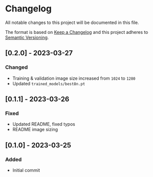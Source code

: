 # Changelog
All notable changes to this project will be documented in this file.

The format is based on [Keep a Changelog](http://keepachangelog.com/en/1.0.0/)
and this project adheres to [Semantic Versioning](http://semver.org/spec/v2.0.0.html).

## [0.2.0] - 2023-03-27
### Changed
- Training & validation image size increased from `1024` to `1280`
- Updated `trained_models/best8n.pt`

## [0.1.1] - 2023-03-26
### Fixed
- Updated README, fixed typos
- README image sizing

## [0.1.0] - 2023-03-25
### Added
- Initial commit
